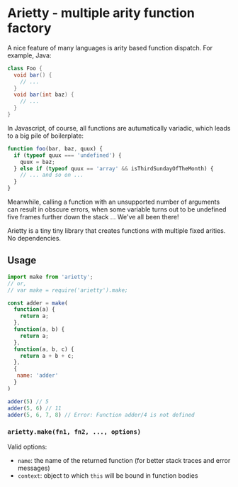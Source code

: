 # Arietty - multiple arity function factory

A nice feature of many languages is arity based function dispatch. For example, Java:

```java
class Foo {
  void bar() {
    // ...
  }
  void bar(int baz) {
    // ...
  }
}
```

In Javascript, of course, all functions are autumatically variadic, which leads to a big pile of boilerplate:

```js
function foo(bar, baz, quux) {
  if (typeof quux === 'undefined') {
    quux = baz;
  } else if (typeof quux == 'array' && isThirdSundayOfTheMonth) {
    // ... and so on ...
  }
}
```

Meanwhile, calling a function with an unsupported number of arguments can result in obscure errors, when some variable turns out to be undefined five frames further down the stack ... We've all been there!

Arietty is a tiny tiny library that creates functions with multiple fixed arities. No dependencies.

## Usage

```js
import make from 'arietty';
// or,
// var make = require('arietty').make;

const adder = make(
  function(a) {
    return a;
  },
  function(a, b) {
    return a;
  },
  function(a, b, c) {
    return a + b + c;
  },
  {
   name: 'adder'
  }
)

adder(5) // 5
adder(5, 6) // 11
adder(5, 6, 7, 8) // Error: Function adder/4 is not defined
```

### `arietty.make(fn1, fn2, ..., options)`

Valid options: 

- `name`: the name of the returned function (for better stack traces and error messages)
- `context`: object to which `this` will be bound in function bodies
